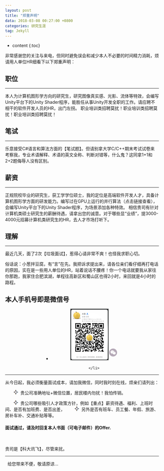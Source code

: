 ```yaml
---
layout: post
title: "郑重声明"
data: 2018-03-08 00:27:00 +0800
categories: 研究生涯
tag: Jekyll
---
```

* content
{:toc}


非常感谢您的关注与来电，但同时避免误会和减少本人不必要的时间精力消耗，烦请用人单位HR细看下以下郑重声明：
## 职位


---

本人为计算机图形学方向的研究生，研究图像真实感、光影、流体等特效，会编写Unity平台下的Unity Shader程序，能胜任从事Unity开发全职的工作。请应聘不相干的软件开发人员的HR，出门左拐。
职业培训类招聘莫扰！职业培训类招聘莫扰！职业培训类招聘莫扰！
## 笔试


---

乐意接受C#语言和算法方面的【笔试题】。但请别拿大学C/C++期末考试试卷来考察我，专业术语解释、术语的英文全称、判断对错等，什么鬼？这同拿1+1和2+2题侮辱人没有区别。
## 薪资


---

正规院校毕业的研究生，获工学学位硕士，我的定位是高端软件开发人才，具备计算机图形学方面的研发能力。编写过在GPU上运行的并行算法（点击链接查看），会编写Unity平台下的Unity Shader程序，为场景添加各种特效。
相信贵司有针对计算机类硕士研究生的薪酬待遇，请拿出您的诚意。对于哪些显“业绩”，提3000-4000元招募计算机类研究生的HR，去人才市场打听下。
## 理解


---

最近几天，面了2次【垃圾面试】，惹得心请非常不爽！也怪我求职心切。

俗话说：小葱拌豆腐，有“言”在先。我把诉求提出来，请各位亲们看仔细再打电话的原因，实在是一些用人单位的HR，站着说话不腰疼！你一个电话就要我从家往你那跑，我家住合肥滨湖，单程往高新区和蜀山区也得2小时，来回就是4小时的路程。
 
## 本人手机号即是微信号
<div align="center">
              <li class="we-chat">
                <span class="contact-list_1"><img class="contact-chat" src="/styles/images/wechat2.png" alt="我的微信"><svg viewBox="0 0 1024 1024" version="1.1" width="30" height="50"><path d="M570.625024 510.793728c-10.160128 0-20.32128 9.435136-20.32128 21.046272 0 9.435136 10.160128 18.869248 20.32128 18.869248 15.240192 0 26.126336-9.435136 26.126336-18.869248C596.75136 520.228864 585.865216 510.793728 570.625024 510.793728z" fill="#B5A9B7"></path><path d="M503.856128 412.818432c15.966208 0 26.126336-10.160128 26.126336-25.401344 0-15.966208-10.160128-25.401344-26.126336-25.401344-15.240192 0-29.755392 9.435136-29.755392 25.401344C474.100736 402.658304 488.615936 412.818432 503.856128 412.818432z" fill="#B5A9B7"></path><path d="M511.839232 65.717248c-246.009856 0-445.44 199.430144-445.44 445.44s199.430144 445.44 445.44 445.44 445.44-199.430144 445.44-445.44S757.849088 65.717248 511.839232 65.717248zM427.65312 624.01024c-26.852352 0-46.447616-4.354048-71.84896-11.61216l-73.299968 37.013504 21.046272-62.413824c-51.52768-36.287488-82.009088-82.009088-82.009088-137.89184 0-98.701312 92.895232-174.178304 206.111744-174.178304 100.15232 0 189.41952 59.510784 206.83776 143.69792-7.257088-1.451008-13.789184-2.177024-19.595264-2.177024-98.701312 0-174.90432 74.025984-174.90432 163.29216 0 15.240192 2.177024 29.029376 5.80608 43.544576C439.991296 624.01024 433.4592 624.01024 427.65312 624.01024zM730.289152 695.133184l14.5152 52.253696-55.156736-31.207424c-21.046272 4.354048-41.367552 10.886144-62.413824 10.886144-97.250304 0-174.178304-66.768896-174.178304-149.502976s76.929024-149.502976 174.178304-149.502976c92.169216 0 174.90432 66.768896 174.90432 149.502976C802.137088 624.01024 770.930688 665.377792 730.289152 695.133184z" fill="#B5A9B7"></path><path d="M360.159232 362.016768c-15.240192 0-31.207424 9.435136-31.207424 25.401344 0 15.240192 15.966208 25.401344 31.207424 25.401344 14.5152 0 26.126336-10.160128 26.126336-25.401344C386.285568 371.45088 374.673408 362.016768 360.159232 362.016768z" fill="#B5A9B7"></path><path d="M684.566528 510.793728c-10.886144 0-20.32128 9.435136-20.32128 21.046272 0 9.435136 9.435136 18.869248 20.32128 18.869248 14.5152 0 25.401344-9.435136 25.401344-18.869248C709.967872 520.228864 699.081728 510.793728 684.566528 510.793728z" fill="#B5A9B7"></path>
                </svg></span>
                
 
               </li>
</div>


---

从今日起，我必须衡量面试成本，请加我微信，同时我时刻在线，烦亲们请列出：

&ensp;&ensp;&ensp;&ensp;<img src="/styles/images/me/fuhao.png" alt="倪明中文简历">&ensp;贵公司准确地址+微信位置，居民楼内勿扰！我怕传销。

&ensp;&ensp;&ensp;&ensp;<img src="/styles/images/me/fuhao.png" alt="倪明中文简历">&ensp;贵公司哪些吸引人才政策方针，例如【重点】薪资待遇、福利、上班时间、是否有加班费、是否出差，
&ensp;&ensp;&ensp;&ensp;<img src="/styles/images/me/fuhao.png" alt="倪明中文简历">&ensp;另外是否有班车、员工餐、年假、旅游、房补车补、交通补贴等等。

#### 面试通过，请及时回复本人书面（可电子邮件）的Offer.
 


贵司是【科大讯飞】，尽管来扰。


---
 
给您带来不便，敬请原谅...
